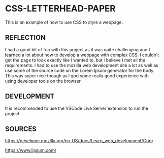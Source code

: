 # CSS-LETTERHEAD-PAPER

This is an example of how to use CSS to style a webpage.

## REFLECTION

I had a good bit of fun with this project as it was quite challenging and I learned a lot about how to develop a webpage with complex CSS. I couldn't get the page to look exactly like I wanted to, but I believe I met all the requirements. I had to use the mozilla web development site a lot as well as use some of the source code on the Lorem Ipsum generator for the body. This was super nice though as I god some really good experience with using developer tools on the browser. 

## DEVELOPMENT

It is recommended to use the VSCode Live Server extension to run the project

## SOURCES

https://developer.mozilla.org/en-US/docs/Learn_web_development/Core

https://www.lipsum.com/